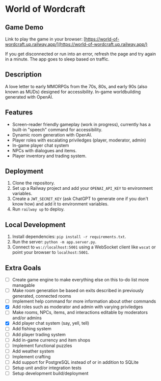 # World of Wordcraft

## Game Demo
Link to play the game in your browser: [https://world-of-wordcraft.up.railway.app/](https://world-of-wordcraft.up.railway.app/)

If you get disconnected or run into an error, refresh the page and try again in a minute. The app goes to sleep based on traffic.

## Description
A love letter to early MMORPGs from the 70s, 80s, and early 90s (also known as MUDs) designed for accessibility. In-game worldbuilding generated with OpenAI.

## Features
- Screen-reader friendly gameplay (work in progress), currently has a built-in "speech" command for accessibility.
- Dynamic room generation with OpenAI.
- Player roles with escalating priviledges (player, moderator, admin)
- In-game player chat system
- NPCs with dialogues and items.
- Player inventory and trading system.

## Deployment
1. Clone the repository.
2. Set up a Railway project and add your `OPENAI_API_KEY` to environment variables.
3. Create a `JWT_SECRET_KEY` (ask ChatGPT to generate one if you don't know how) and add it to environment variables.
4. Run `railway up` to deploy.

## Local Development
1. Install dependencies: `pip install -r requirements.txt`.
2. Run the server: `python -m app.server.py`.
3. Connect to `ws://localhost:5001` using a WebSocket client like `wscat` or point your browser to `localhost:5001`.

## Extra Goals
- [ ] Create game engine to make everything else on this to-do list more managable
- [ ] Make room generation be based on exits described in previously generated, connected rooms
- [ ] Implement help command for more information about other commands
- [x] Add roles such as moderator and admin with varying priviledges
- [ ] Make rooms, NPCs, items, and interactions editable by moderators and/or admins
- [x] Add player chat system (say, yell, tell)
- [ ] Add fishing system
- [ ] Add player trading system
- [ ] Add in-game currency and item shops
- [ ] Implement functional puzzles
- [ ] Add weather system
- [ ] Implement crafting
- [ ] Add support for PostgreSQL instead of or in addition to SQLite
- [ ] Setup unit and/or integration tests
- [ ] Setup development build/deployment
